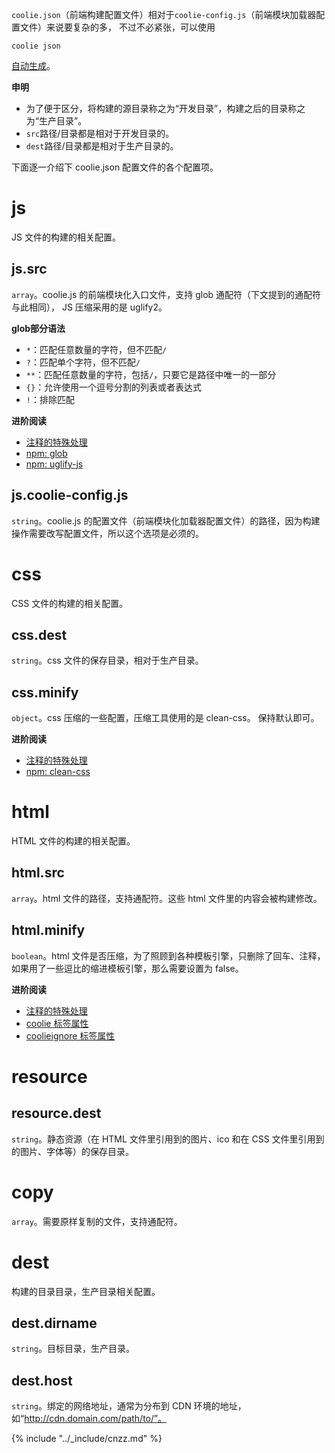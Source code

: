 `coolie.json`（前端构建配置文件）相对于`coolie-config.js`（前端模块加载器配置文件）来说要复杂的多，
不过不必紧张，可以使用
```
coolie json
```
[自动生成](./webroot/begin/command.md#coolie-json-path)。

**申明**

- 为了便于区分，将构建的源目录称之为“开发目录”，构建之后的目录称之为“生产目录”。
- `src`路径/目录都是相对于开发目录的。
- `dest`路径/目录都是相对于生产目录的。


下面逐一介绍下 coolie.json 配置文件的各个配置项。

# js
JS 文件的构建的相关配置。

## js.src
`array`。coolie.js 的前端模块化入口文件，支持 glob 通配符（下文提到的通配符与此相同），
JS 压缩采用的是 uglify2。

**glob部分语法**
- `*`：匹配任意数量的字符，但不匹配`/`
- `?`：匹配单个字符，但不匹配`/`
- `**`：匹配任意数量的字符，包括`/`，只要它是路径中唯一的一部分
- `{}`：允许使用一个逗号分割的列表或者表达式
- `!`：排除匹配

**进阶阅读**
- [注释的特殊处理](./advance/comments.md)
- [npm: glob](https://www.npmjs.com/package/glob)
- [npm: uglify-js](https://www.npmjs.com/package/uglify-js)


## js.coolie-config.js
`string`。coolie.js 的配置文件（前端模块化加载器配置文件）的路径，因为构建操作需要改写配置文件，所以这个选项是必须的。


# css
CSS 文件的构建的相关配置。

## css.dest
`string`。css 文件的保存目录，相对于生产目录。

## css.minify
`object`。css 压缩的一些配置，压缩工具使用的是 clean-css。
保持默认即可。

**进阶阅读**

- [注释的特殊处理](./advance/comments.md)
- [npm: clean-css](https://www.npmjs.com/package/clean-css)


# html
HTML 文件的构建的相关配置。

## html.src
`array`。html 文件的路径，支持通配符。这些 html 文件里的内容会被构建修改。

## html.minify
`boolean`。html 文件是否压缩，为了照顾到各种模板引擎，只删除了回车、注释，如果用了一些逗比的缩进模板引擎，那么需要设置为 false。

**进阶阅读**

- [注释的特殊处理](./advance/comments.md)
- [coolie 标签属性](./advance/attribute-coolie.md)
- [coolieignore 标签属性](./advance/attribute-coolieignore.md)

# resource
## resource.dest
`string`。静态资源（在 HTML 文件里引用到的图片、ico 和在 CSS 文件里引用到的图片、字体等）的保存目录。

# copy
`array`。需要原样复制的文件，支持通配符。

# dest
构建的目录目录，生产目录相关配置。
## dest.dirname
`string`。目标目录，生产目录。
## dest.host
`string`。绑定的网络地址，通常为分布到 CDN 环境的地址，如“http://cdn.domain.com/path/to/”。


{% include "../_include/cnzz.md" %}
